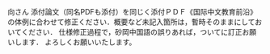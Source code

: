 向さん
添付論文（同名PDFも添付）を同じく添付ＰＤＦ《国际中文教育前沿》の体例に合わせて修正ください．概要など未記入箇所は，暫時そのままにしておいてください．
仕様修正過程で，砂岡中国語の誤りあれば，ついてに訂正お願いします．
よろしくお願いいたします。
